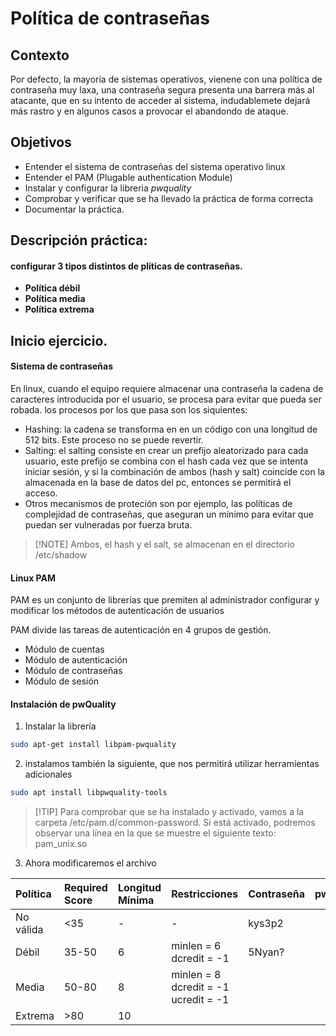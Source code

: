 # Política de contraseñas

## Contexto
Por defecto, la mayoría de sistemas operativos, vienene con una política de contraseña muy laxa, una contraseña segura presenta una barrera más al atacante, que en su intento de acceder al sistema, indudablemete dejará más rastro y en algunos casos a provocar el abandondo de ataque.

## Objetivos
* Entender el sistema de contraseñas del sistema operativo linux
* Entender el PAM (Plugable authentication Module)
* Instalar y configurar la libreria _pwquality_
* Comprobar y verificar que se ha llevado la práctica de forma correcta
* Documentar la práctica.

## Descripción práctica:
#### configurar 3 tipos distintos de plíticas de contraseñas.
* **Política débil**
* **Política media**
* **Política extrema**

## Inicio ejercicio.

#### Sistema de contraseñas
En linux, cuando el equipo requiere almacenar una contraseña la cadena de caracteres introducida por el usuario, se procesa para evitar que pueda ser robada. los procesos por los que pasa son los siquientes:

- Hashing: la cadena se transforma en en un código con una longitud de 512 bits. Este proceso no se puede revertir.
- Salting: el salting consiste en crear un prefijo aleatorizado para cada usuario, este prefijo se combina con el hash cada vez que se intenta iniciar sesión, y si la combinación de ambos (hash y salt) coincide con la almacenada en la base de datos del pc, entonces se permitirá el acceso. 
- Otros mecanismos de proteción son por ejemplo, las políticas de complejidad de contraseñas, que aseguran un mínimo para evitar que puedan ser vulneradas por fuerza bruta.
>[!NOTE] Ambos, el hash y el salt, se almacenan en el directorio /etc/shadow

#### Linux PAM
PAM es un conjunto de librerías que premiten al administrador configurar y modificar los métodos de autenticación de usuarios

PAM divide las tareas de autenticación en 4  grupos de gestión.
+ Módulo de cuentas
+ Módulo de autenticación
+ Módulo de contraseñas
+ Módulo de sesión

#### Instalación de pwQuality

1. Instalar la librería
``` sh
sudo apt-get install libpam-pwquality
```
2. instalamos también la siguiente, que nos permitirá utilizar herramientas adicionales
``` sh
sudo apt install libpwquality-tools
```

>[!TIP] Para comprobar que se ha instalado y activado, vamos a la carpeta /etc/pam.d/common-password. Si está activado, podremos observar una línea en la que se muestre el siguiente texto: pam_unix.so

3. Ahora modificaremos el archivo

| Política | Required Score | Longitud Mínima | Restricciones | Contraseña | pwScore | 
| :- | :- | :-  | :- | :- | :-: |
| No válida | <35 | - | - | kys3p2 | 23 |
| Débil | 35-50 | 6 |  minlen = 6 dcredit = -1 | 5Nyan? | 38 |
| Media | 50-80 | 8 | minlen = 8 dcredit = -1 ucredit = -1 |  |  |
| Extrema | >80 | 10 |  |  |  |